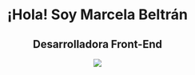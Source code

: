 
<h1 align="center"> ¡Hola! Soy Marcela Beltrán</h1>
<h2  align="center"> Desarrolladora
Front-End</h2>


<!--
**yulybeltran/yulybeltran** is a ✨ _special_ ✨ repository because its `README.md` (this file) appears on your GitHub profile.

Here are some ideas to get you started:

- 🔭 I’m currently working on ...
- 🌱 I’m currently learning ...
- 👯 I’m looking to collaborate on ...
- 🤔 I’m looking for help with ...
- 💬 Ask me about ...
- 📫 How to reach me: ...
- 😄 Pronouns: ...
- ⚡ Fun fact: ...
-->

<p align="center">
<img src="https://github-readme-stats.vercel.app/api?username=yulybeltran&show_icons=true&theme=radical&title_color=2AA9AF&text_color=fff&icon_color=2AA9AF">

<!--![yulybeltran](https://github-readme-stats.vercel.app/api/top-langs/?username=yulybeltran&theme=radical&title_color=2AA9AF&text_color=fff)-->

</p>
